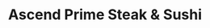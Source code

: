 ---
layout: place
title: "Ascend Prime Steak & Sushi"
permalink: /washington/bellevue/ascend-prime-steak-sushi.html
stateAbbr: WA
stateName: Washington
cityName: Bellevue
seo:
  name: "Ascend Prime Steak & Sushi"
  type: Restaurant
  links: https://ascendprime.com/
description: "Looking for sushi in Bellevue, Washington? Check out Ascend Prime Steak & Sushi for a delightful Japanese dining experience. Enjoy a variety of sushi and oth..."
place_id: ChIJN6EN0whtkFQR1lYGeflDEFc
photos:
  - name: >-
      places/ChIJN6EN0whtkFQR1lYGeflDEFc/photos/AeeoHcKgPtvQMSHyCRh8Tczbw2cqwr_gGm1LtD_2ILvY-6okmLWWSywVcMWYLfj4U3ZhCPzyqXOWRVJGDdw4DIGOVjpVQiG36vqTkeIMh1gUP0l2FethNkg2fFf_jaoLcoLhK5FNevwvs85SxlYkWLYtljuR_ybEtZ4txacJvKXornPiiZYJmLYJD0CUog8xBkVvRWH075gJ3pK03zBiprlJC3tLhJpX8S0hNrZVmOvQ5rLkkCJM7sphfIpjNSndataKNcct1BBFPplOYypgOmsSZ-b-KuI3sdSZsgTK0bQG1q9Xaw
    widthPx: 2120
    heightPx: 1192
    authorAttributions:
      - displayName: Ascend Prime Steak & Sushi
        uri: https://maps.google.com/maps/contrib/112996918777216498686
        photoUri: >-
          https://lh3.googleusercontent.com/a-/ALV-UjWMtzJdK-XjLPuZPZhCgZj0_3K-DQ8rarsc86-N7vQoB0Fdqdb3=s100-p-k-no-mo
    flagContentUri: >-
      https://www.google.com/local/imagery/report/?cb_client=maps_api_places.places_api&image_key=!1e10!2sAF1QipONg-w6270T2LsoxXMgDt9o7XWplrLKWYD6pkwP&hl=en-US
    googleMapsUri: >-
      https://www.google.com/maps/place//data=!3m4!1e2!3m2!1sAF1QipONg-w6270T2LsoxXMgDt9o7XWplrLKWYD6pkwP!2e10!4m2!3m1!1s0x54906d08d30da137:0x571043f9790656d6
  - name: >-
      places/ChIJN6EN0whtkFQR1lYGeflDEFc/photos/AeeoHcLWATUglZM2MgH2Vvi2MMi1s4ebPDZWWCOlxMLqzBmZmsh8426GShFvfFoyW9mGbYwLoOIKJIQvUajy_nfZ31nWUIX6VSkg1wfKIW_idklIZgPJ5XPu7fWtn-7Kuhlgxp-xjBF0ZZi-EjA0RSJyyMAErYiiKKDDb68N5Oxapg5c5GBcV5WhqnneT6j8L2XAf2tAs2umlRr1LSBOuWHv-tuR4x2wKKzdEcW1Hb3SH5kiq4bkIiIEGtGTBVdGG4L7-_85YLHQ9iPTUPmNqeUzMawrwg42biP4k4FEjhkST2OVoA
    widthPx: 4800
    heightPx: 3200
    authorAttributions:
      - displayName: Ascend Prime Steak & Sushi
        uri: https://maps.google.com/maps/contrib/112996918777216498686
        photoUri: >-
          https://lh3.googleusercontent.com/a-/ALV-UjWMtzJdK-XjLPuZPZhCgZj0_3K-DQ8rarsc86-N7vQoB0Fdqdb3=s100-p-k-no-mo
    flagContentUri: >-
      https://www.google.com/local/imagery/report/?cb_client=maps_api_places.places_api&image_key=!1e10!2sAF1QipMY-jIe3SFHxC1Jcctcbo-1Y0MVpLDSVCcr1Oi8&hl=en-US
    googleMapsUri: >-
      https://www.google.com/maps/place//data=!3m4!1e2!3m2!1sAF1QipMY-jIe3SFHxC1Jcctcbo-1Y0MVpLDSVCcr1Oi8!2e10!4m2!3m1!1s0x54906d08d30da137:0x571043f9790656d6
  - name: >-
      places/ChIJN6EN0whtkFQR1lYGeflDEFc/photos/AeeoHcK0bV7XzgUiD7l-_8Ok8IReNq_RMblDNh1Rr69NrOi9HrfCBmE-UiRsPFgx0XftMfv8mj1RhqX_SyxdH5lXbzgNS9Hz5BxEu7ImdFN8KMOCd4lmW49tL0z7QDcH4_JQ3-oOcPYqN6vOEtA-1blBIfnwIxMuSK4vRXsZKfzdwZ6boSM5FDfnyHrQnEBP6IJWgu4V2QpJRdgMJzGatHS15wkGGkmjcmF-8v5UnUm8CqQUi2W8Tkf-NY32fE0v404LllAG8AcXjpe5dRmNfgLKsgx_kQAbsb8eIRK7YhjVZStQLUNwj6uNys1y_lLjtksjAUx5bt5J318iK6I84hkLgr_czluHyfwSXU14h7SsG7AEfG_jtx3r1JHOfL6aMSecX71Ur6mQA3Vdauf2HVIp-ZlpEyswx0lQIktICTs5D7Mr3Q
    widthPx: 4000
    heightPx: 3000
    authorAttributions:
      - displayName: JB A
        uri: https://maps.google.com/maps/contrib/117767300896755809473
        photoUri: >-
          https://lh3.googleusercontent.com/a/ACg8ocKKN9BElt6tMfn_Dp232YocscfceFIJWqoNtzPJIV1XlcKJgA=s100-p-k-no-mo
    flagContentUri: >-
      https://www.google.com/local/imagery/report/?cb_client=maps_api_places.places_api&image_key=!1e10!2sCIHM0ogKEICAgMCw45GmQQ&hl=en-US
    googleMapsUri: >-
      https://www.google.com/maps/place//data=!3m4!1e2!3m2!1sCIHM0ogKEICAgMCw45GmQQ!2e10!4m2!3m1!1s0x54906d08d30da137:0x571043f9790656d6
  - name: >-
      places/ChIJN6EN0whtkFQR1lYGeflDEFc/photos/AeeoHcLlWwJ1Kp8D37DiB-Cfxl141qHWMbTBwVQD4_rbTAjb9_vawRyywwRlcc5AAOUiIApbPlMGGhLHG6f7FKIS6tc_Y7rKHgLyqe_AQff2ffDtXcJyA5joabsEWXJIa2yeQKBrVdRulFt_fcLzeNjQLObr6ocLXyd7QVW4qCQt3Cbrn9-ajv03dIzTsGMIktpPb-2PzB9VKP-199NBNfhh1kpTWKjHkyZyPcxOPlO7X-HJU7ffFFOoHlqht6JFbV_l8nXgqDyBOIm9jWkdNcBj2nhfSfJRUrxgZSCq7sCoyU6YQg
    widthPx: 1278
    heightPx: 1597
    authorAttributions:
      - displayName: Ascend Prime Steak & Sushi
        uri: https://maps.google.com/maps/contrib/112996918777216498686
        photoUri: >-
          https://lh3.googleusercontent.com/a-/ALV-UjWMtzJdK-XjLPuZPZhCgZj0_3K-DQ8rarsc86-N7vQoB0Fdqdb3=s100-p-k-no-mo
    flagContentUri: >-
      https://www.google.com/local/imagery/report/?cb_client=maps_api_places.places_api&image_key=!1e10!2sAF1QipNBJo0NA2SaKArIred2Sz2k-4olSCfHEEXdOBh9&hl=en-US
    googleMapsUri: >-
      https://www.google.com/maps/place//data=!3m4!1e2!3m2!1sAF1QipNBJo0NA2SaKArIred2Sz2k-4olSCfHEEXdOBh9!2e10!4m2!3m1!1s0x54906d08d30da137:0x571043f9790656d6
  - name: >-
      places/ChIJN6EN0whtkFQR1lYGeflDEFc/photos/AeeoHcKWHZRabt_pCCHpzqYw8JvK6QOgoX7WoXRaqHOJLKxOFa6gxpQ2LmeqS7WxN3LQ0AqJtTECx6abc6FuZT7cFM6rLz5GfgaN_mQsRP0e4CpAkuBcdP86Jy88RBQia1Hqt2ow3SFDUyphDNPqFRICYySNumjG-Euyq4NNKOl0OCFzlNVkUjCAN746y6MmgB0v2aOkaFUyjGCW-Ax7-5RZ1kEw5ZAglv4LVnbGvsjY53mSX8-LVnvVE1WNXnEVIY_NYambtHZWLAAhljJoiAUJ8QG63mr5FQaF5i804QFmz7S5VDL3M-UlWoQlxho2h5-Adm7e3m1nWUk00_RH68e3BLVEQBe87sY5Eok5iDUkvNdkGiRUk6WkgSs-0qUIRQatM0OIec8q28AVMvLJSn3EEVXIbGXBZ9XbstyG9COHk3RBnasJIMmwn0g00D0muy2A
    widthPx: 4000
    heightPx: 3000
    authorAttributions:
      - displayName: h
        uri: https://maps.google.com/maps/contrib/115716617374827220903
        photoUri: >-
          https://lh3.googleusercontent.com/a-/ALV-UjWRiQocNiPWXCsXLt72HieU_q2d-0n1uEmN9kzvL2WQVsQ3evv77A=s100-p-k-no-mo
    flagContentUri: >-
      https://www.google.com/local/imagery/report/?cb_client=maps_api_places.places_api&image_key=!1e10!2sCIABIhAGbzzgih_etGfXO9QADz6y&hl=en-US
    googleMapsUri: >-
      https://www.google.com/maps/place//data=!3m4!1e2!3m2!1sCIABIhAGbzzgih_etGfXO9QADz6y!2e10!4m2!3m1!1s0x54906d08d30da137:0x571043f9790656d6
  - name: >-
      places/ChIJN6EN0whtkFQR1lYGeflDEFc/photos/AeeoHcJDUhzWCWac_TOc8I4WQWAWIaOURHaqoLhBPSTzXIubunNxjxDXriNrFDwdht--rrRJkx_Bmo8ucjJAOWd-0t_cp0nqoYT9ZHYLZJikK6T_-YOoGpg6gp4QOVaZ55z9eLQ2mBI1EPHPlnAoXZC_WucCTRYiKBuzdsp8LbQbyaGHpNjWHS-qXp0gC-B7NjRvxHmAwBk_OQ5N9YOu1R5CeJOp0C97MWqC_42grUcCSmMDTAr6gEjlZS4_41JOgAtpBU8PPbKeHhch_Xj2syBL3jF3GKfq1-WRED45H7qHmBfSINY4A0Mk8WCAS6qLiuLqwHSLttBX1V5ixU3kU44oG4ZtuSHRLx_xLyMM_-cVwBAGa-uLr1cEwRdzirU-Yr_pXFYLI8KktOyo6tBrSlUn-Tf3k8LzWv6K45g6b_wsd330eQ
    widthPx: 3023
    heightPx: 4031
    authorAttributions:
      - displayName: Kiddy's VLOG
        uri: https://maps.google.com/maps/contrib/105793460948616604931
        photoUri: >-
          https://lh3.googleusercontent.com/a-/ALV-UjWbGCl7Pw4aM4Qco5dhlmJLBrqdygBOjbYzFSmdM9E27H8pVEa3Ng=s100-p-k-no-mo
    flagContentUri: >-
      https://www.google.com/local/imagery/report/?cb_client=maps_api_places.places_api&image_key=!1e10!2sCIHM0ogKEICAgMDQ2-DIHQ&hl=en-US
    googleMapsUri: >-
      https://www.google.com/maps/place//data=!3m4!1e2!3m2!1sCIHM0ogKEICAgMDQ2-DIHQ!2e10!4m2!3m1!1s0x54906d08d30da137:0x571043f9790656d6
  - name: >-
      places/ChIJN6EN0whtkFQR1lYGeflDEFc/photos/AeeoHcItn36Xky4Gqj3MANyfbms2uCtKXXfsZqitLqh17477EobBwDhlAXko83lH8NDyODxmGqXFTq2JhJIWT2OGyKKneUkcb7z8ZtBWIZkq-n4yUtaYEDffXI5A7C6u0smPBuq92Sr1cqU3d_QEw24ISQa-q75BRG-HpFyGnBFlg5zzUCGVtPbZ1qzbPKyMxvisgzdORjF5qRLT-lLQk3A9syLdJIALhacTEIOsiDNn39OHlIvwKbz2WgR2YgsSLA9ahheYTY5ygO0LB7DMRd5XYIlsaArbGlYbIZI4oRBVqQ-VCQ
    widthPx: 4800
    heightPx: 3200
    authorAttributions:
      - displayName: Ascend Prime Steak & Sushi
        uri: https://maps.google.com/maps/contrib/112996918777216498686
        photoUri: >-
          https://lh3.googleusercontent.com/a-/ALV-UjWMtzJdK-XjLPuZPZhCgZj0_3K-DQ8rarsc86-N7vQoB0Fdqdb3=s100-p-k-no-mo
    flagContentUri: >-
      https://www.google.com/local/imagery/report/?cb_client=maps_api_places.places_api&image_key=!1e10!2sAF1QipOascQ4oPZ2WM52WK5G5ruGtt8fo4NsQDqjAVgx&hl=en-US
    googleMapsUri: >-
      https://www.google.com/maps/place//data=!3m4!1e2!3m2!1sAF1QipOascQ4oPZ2WM52WK5G5ruGtt8fo4NsQDqjAVgx!2e10!4m2!3m1!1s0x54906d08d30da137:0x571043f9790656d6
  - name: >-
      places/ChIJN6EN0whtkFQR1lYGeflDEFc/photos/AeeoHcKInHvck0c0EzNBbDMzDur14F8pIwYYnYdD9vRjKtd5RuRQhoro4SduuPo9wuXvtWmKDXKl8jpLpUm8Aoc0sw4BS7mdseC0kiThbivF81Hsms9zJ8kmbE7gFonk7gtIRIzoIVLDMIPTGg__NzszByym4dLs9if2A851GtZg4zgme_oxv0yw8E2O303fNKqPhJkHtH8GzYN7FMxy-4FWTI_EJEjP92MjxO-VBscx1pmUpAKRzgxALO4mxGxxD_kSr03llq7n1HLuqtu2iETXqswT1b0mJHdVTp1UZ0jHKKQNyEpR3wSfCWOhoAMvyXKUU952nyTopeL3kX_y_pAMrB6L--Rdk8W0RQOMgLFmELsgM2dmxxBsD14VIp4A5LQ7RLNQ94SLkFWaXJUyR6QviZuvteUHGSBH_lN0VBv-BoIMCHfE
    widthPx: 3024
    heightPx: 3024
    authorAttributions:
      - displayName: Mimi
        uri: https://maps.google.com/maps/contrib/115899070993072941275
        photoUri: >-
          https://lh3.googleusercontent.com/a-/ALV-UjWPl9HqplRtPnfY4x907Was0kW7golNRcbX7B1jGTaa5aGXr23j=s100-p-k-no-mo
    flagContentUri: >-
      https://www.google.com/local/imagery/report/?cb_client=maps_api_places.places_api&image_key=!1e10!2sCIHM0ogKEICAgIDT9bOL_QE&hl=en-US
    googleMapsUri: >-
      https://www.google.com/maps/place//data=!3m4!1e2!3m2!1sCIHM0ogKEICAgIDT9bOL_QE!2e10!4m2!3m1!1s0x54906d08d30da137:0x571043f9790656d6
  - name: >-
      places/ChIJN6EN0whtkFQR1lYGeflDEFc/photos/AeeoHcI96ga9vPalomevP_rJuFKkYTRXSdRPOJirQTAsVqtnh7a0eIB5AdHk_yDhYyDd1UJ4sIyBxQP1sND79ZV4iO61v-rLN0dBwBts7HWZW3HE_jo-ggW5iclhwAA_NK_Tu-KCxkx_Evb_eyfZ9WBbW-3g_aX6ktzcj5yeerPqdo8JJRQ-D1rJiFf7No3_qIzN5FmTeHceeKYfVD2LThRl_1GFlGu-CMD_QfGh3OjzQljXxowA9XlNHXk2yuradspRa0kQvOFywuYrZRXFirgVad9u5EncNZK7uBBGAg9SQHC0gPdt17P35ZR_3iZSF67cTkL6T1L9MefzRdQuMwf3GgawKouxsIBP1M6-YXzPaYx2STJNxhVhv0DhZhvdNt_YVugB-t9xxdhzK2km3Yqb8S-8MUIXVbMhsoUMBpvRF0BR19R_
    widthPx: 4800
    heightPx: 3600
    authorAttributions:
      - displayName: Susan Ng
        uri: https://maps.google.com/maps/contrib/115846562149098719702
        photoUri: >-
          https://lh3.googleusercontent.com/a-/ALV-UjWcYTYC0tDojJjS0tPig0UhGrw5IVeDkgkEB8dMN2M03ivcVtPXbA=s100-p-k-no-mo
    flagContentUri: >-
      https://www.google.com/local/imagery/report/?cb_client=maps_api_places.places_api&image_key=!1e10!2sCIHM0ogKEICAgIDvverVuQE&hl=en-US
    googleMapsUri: >-
      https://www.google.com/maps/place//data=!3m4!1e2!3m2!1sCIHM0ogKEICAgIDvverVuQE!2e10!4m2!3m1!1s0x54906d08d30da137:0x571043f9790656d6
  - name: >-
      places/ChIJN6EN0whtkFQR1lYGeflDEFc/photos/AeeoHcJ9bPuP8y-DyUWva9nls9Smp4zkLQORIH_Tq1GNFKR5jLJWhThiIkz145a6EBItz_ymqsS323u4J8R8RwWGWnGbsNYOOoo6ca-_4gtAtCjQ5f1SHKohxSZnFi1Sd4V2ECsYtrVh5CPJdFSo-0HTXwOQPIqw6nAHXLGF9SlA3E58Thhj6I19KSsBoPIuB3wHwLUAbryGiA9_JWj7YBzG_8idXVl2IXDmdF3iKkSLsRs8ge88uE2pxm0-1sg4LglhFO4ptoxoqrbjM_xKb6JJyl8svNDRL0vV9sYLMTQT3C143Q
    widthPx: 2000
    heightPx: 2209
    authorAttributions:
      - displayName: Ascend Prime Steak & Sushi
        uri: https://maps.google.com/maps/contrib/112996918777216498686
        photoUri: >-
          https://lh3.googleusercontent.com/a-/ALV-UjWMtzJdK-XjLPuZPZhCgZj0_3K-DQ8rarsc86-N7vQoB0Fdqdb3=s100-p-k-no-mo
    flagContentUri: >-
      https://www.google.com/local/imagery/report/?cb_client=maps_api_places.places_api&image_key=!1e10!2sAF1QipMX40OxTh_W9ItAuwtRfTkHTg7v2T0eh0wiERzE&hl=en-US
    googleMapsUri: >-
      https://www.google.com/maps/place//data=!3m4!1e2!3m2!1sAF1QipMX40OxTh_W9ItAuwtRfTkHTg7v2T0eh0wiERzE!2e10!4m2!3m1!1s0x54906d08d30da137:0x571043f9790656d6
address: 10400 NE 4th St Ste 3100, Bellevue, WA 98004, USA
street: 10400 NE 4th St Ste 3100
city: Bellevue
state: WA
zip: '98004'
country: USA
neighborhood: West Bellevue
latitude: '47.614213'
longitude: '-122.200771'
accessibility_options:
  wheelchairAccessibleParking: true
  wheelchairAccessibleEntrance: true
  wheelchairAccessibleSeating: true
business_status: OPERATIONAL
name: Ascend Prime Steak & Sushi
google_maps_links:
  directionsUri: >-
    https://www.google.com/maps/dir//''/data=!4m7!4m6!1m1!4e2!1m2!1m1!1s0x54906d08d30da137:0x571043f9790656d6!3e0
  placeUri: https://maps.google.com/?cid=6273589019683477206
  writeAReviewUri: >-
    https://www.google.com/maps/place//data=!4m3!3m2!1s0x54906d08d30da137:0x571043f9790656d6!12e1
  reviewsUri: >-
    https://www.google.com/maps/place//data=!4m4!3m3!1s0x54906d08d30da137:0x571043f9790656d6!9m1!1b1
  photosUri: >-
    https://www.google.com/maps/place//data=!4m3!3m2!1s0x54906d08d30da137:0x571043f9790656d6!10e5
primary_type: Fine Dining Restaurant
opening_hours:
  regular: null
  current: null
secondary_opening_hours:
  regular:
    weekdayDescriptions: null
    type: null
  current:
    weekdayDescriptions: null
    type: null
phone: (425) 625-2080
price_level: PRICE_LEVEL_VERY_EXPENSIVE
price_range: $100 &ndash; & up
rating: '4.3'
rating_count: 2222
website: https://ascendprime.com/
reviews: null
parking_options: null
payment_options: null
allow_dogs: null
curbside_pickup: null
delivery: null
dine_in: null
good_for_children: null
good_for_groups: null
good_for_sports: null
live_music: null
menu_for_children: null
outdoor_seating: null
reservable: null
restroom: null
serves_beer: null
serves_breakfast: null
serves_brunch: null
serves_cocktails: null
serves_coffee: null
serves_dinner: null
serves_dessert: null
serves_lunch: null
serves_vegetarian_food: null
serves_wine: null
takeout: null
summary: null

---